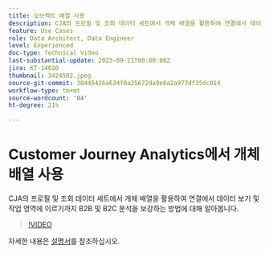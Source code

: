 ```yaml
---
title: 오브젝트 배열 사용
description: CJA의 프로필 및 조회 데이터 세트에서 개체 배열을 활용하여 연결에서 데이터 보기 및 작업 영역에 이르기까지 B2B 및 B2C 분석을 보강하는 방법에 대해 알아봅니다.
feature: Use Cases
role: Data Architect, Data Engineer
level: Experienced
doc-type: Technical Video
last-substantial-update: 2023-09-21T00:00:00Z
jira: KT-14020
thumbnail: 3424502.jpeg
source-git-commit: 30445426a634f0a25672da9e8a2a977df35dc014
workflow-type: tm+mt
source-wordcount: '84'
ht-degree: 21%

---
```



# Customer Journey Analytics에서 개체 배열 사용

CJA의 프로필 및 조회 데이터 세트에서 개체 배열을 활용하여 연결에서 데이터 보기 및 작업 영역에 이르기까지 B2B 및 B2C 분석을 보강하는 방법에 대해 알아봅니다.

>[!VIDEO](https://video.tv.adobe.com/v/3424502/?learn=on)

자세한 내용은 [설명서](https://experienceleague.adobe.com/docs/analytics-platform/using/cja-usecases/complex-data/object-arrays.html?lang=ko-KR)를 참조하십시오.
